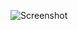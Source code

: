 ![Screenshot](https://raw.githubusercontent.com/Cryakl/Ultimate-RAT-Collection/refs/heads/main/CyberGate/CyberGate%20v1.01.3/Screenshot.png)
